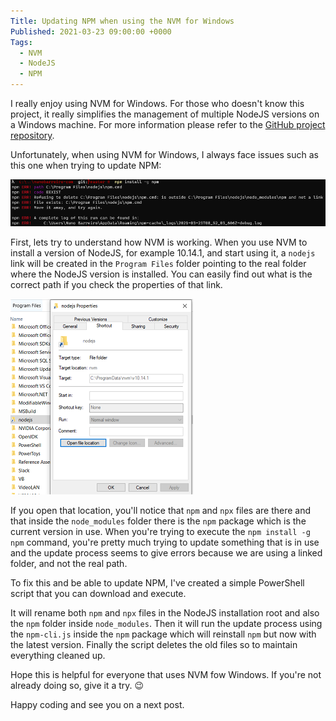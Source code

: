 ```yaml
---
Title: Updating NPM when using the NVM for Windows
Published: 2021-03-23 09:00:00 +0000
Tags: 
  - NVM
  - NodeJS
  - NPM
---
```


I really enjoy using NVM for Windows. For those who doesn't know this project, it really simplifies the management of multiple NodeJS versions on a Windows machine. For more information please refer to the [GitHub project repository](https://github.com/coreybutler/nvm-windows).

Unfortunately, when using NVM for Windows, I always face issues such as this one when trying to update NPM:

![Error code EEXIST while trying to update NPM](../images/npm_update_error_nvm_windows.png)

First, lets try to understand how NVM is working. When you use NVM to install a version of NodeJS, for example 10.14.1, and start using it, a `nodejs` link will be created in the `Program Files` folder pointing to the real folder where the NodeJS version is installed. You can easily find out what is the correct path if you check the properties of that link.

![Properties of the nodejs link in Program Files](../images/nvm_install_path_nodejs_link.png)

If you open that location, you'll notice that `npm` and `npx` files are there and that inside the `node_modules` folder there is the `npm` package which is the current version in use. When you're trying to execute the `npm install -g npm` command, you're pretty much trying to update something that is in use and the update process seems to give errors because we are using a linked folder, and not the real path.

To fix this and be able to update NPM, I've created a simple PowerShell script that you can download and execute. 

<script src="https://gist.github.com/nuno-barreiro/883be298636834488d76af3a5d3e407b.js"></script>

It will rename both `npm` and `npx` files in the NodeJS installation root and also the `npm` folder inside `node_modules`. Then it will run the update process using the `npm-cli.js` inside the `npm` package which will reinstall `npm` but now with the latest version. Finally the script deletes the old files so to maintain everything cleaned up.

Hope this is helpful for everyone that uses NVM fow Windows. If you're not already doing so, give it a try. 😉

Happy coding and see you on a next post.
